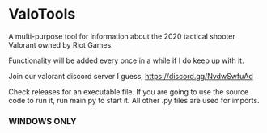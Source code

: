 # ValoTools
A multi-purpose tool for information about the 2020 tactical shooter Valorant owned by Riot Games.

Functionality will be added every once in a while if I do keep up with it.

Join our valorant discord server I guess, https://discord.gg/NvdwSwfuAd

Check releases for an executable file.
If you are going to use the source code to run it, run main.py to start it. All other .py files are used for imports.

### WINDOWS ONLY
